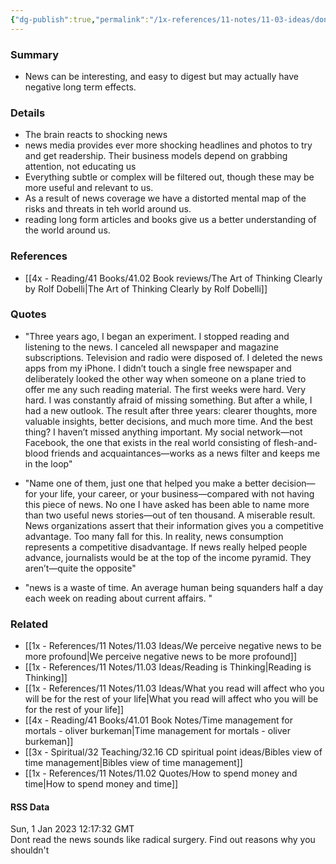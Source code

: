 ```yaml
---
{"dg-publish":true,"permalink":"/1x-references/11-notes/11-03-ideas/dont-read-the-news/","title":"Dont read the news","dgShowBacklinks":false}
---
```



### Summary
- News can be interesting, and easy to digest but may actually have negative long term effects.

### Details
- The brain reacts to shocking news
- news media provides ever more shocking headlines and photos to try and get readership. Their business models depend on grabbing attention, not educating us
- Everything subtle or complex will be filtered out, though these may be more useful and relevant to us.
- As a result of news coverage we have a distorted mental map of the risks and threats in teh world around us.
- reading long form articles and books give us a better understanding of the world around us.

### References
- [[4x - Reading/41 Books/41.02 Book reviews/The Art of Thinking Clearly by Rolf Dobelli\|The Art of Thinking Clearly by Rolf Dobelli]]

### Quotes
- "Three years ago, I began an experiment. I stopped reading and listening to the news. I canceled all newspaper and magazine subscriptions. Television and radio were disposed of. I deleted the news apps from my iPhone. I didn’t touch a single free newspaper and deliberately looked the other way when someone on a plane tried to offer me any such reading material. The first weeks were hard. Very hard. I was constantly afraid of missing something. But after a while, I had a new outlook. The result after three years: clearer thoughts, more valuable insights, better decisions, and much more time. And the best thing? I haven’t missed anything important. My social network—not Facebook, the one that exists in the real world consisting of flesh-and-blood friends and acquaintances—works as a news filter and keeps me in the loop"

- "Name one of them, just one that helped you make a better decision—for your life, your career, or your business—compared with not having this piece of news. No one I have asked has been able to name more than two useful news stories—out of ten thousand. A miserable result. News organizations assert that their information gives you a competitive advantage. Too many fall for this. In reality, news consumption represents a competitive disadvantage. If news really helped people advance, journalists would be at the top of the income pyramid. They aren’t—quite the opposite"
- "news is a waste of time. An average human being squanders half a day each week on reading about current affairs. "

### Related
- [[1x - References/11 Notes/11.03 Ideas/We perceive negative news to be more profound\|We perceive negative news to be more profound]] 
- [[1x - References/11 Notes/11.03 Ideas/Reading is Thinking\|Reading is Thinking]]
- [[1x - References/11 Notes/11.03 Ideas/What you read will affect who you will be for the rest of your life\|What you read will affect who you will be for the rest of your life]]
- [[4x - Reading/41 Books/41.01 Book Notes/Time management for mortals - oliver burkeman\|Time management for mortals - oliver burkeman]]
- [[3x - Spiritual/32 Teaching/32.16 CD spiritual point ideas/Bibles view of time management\|Bibles view of time management]]
- [[1x - References/11 Notes/11.02 Quotes/How to spend money and time\|How to spend money and time]]

#### RSS Data
<div class='date'>Sun, 1 Jan 2023 12:17:32 GMT</div>
<div class='description'>Dont read the news sounds like radical surgery. Find out reasons why you shouldn't</div>